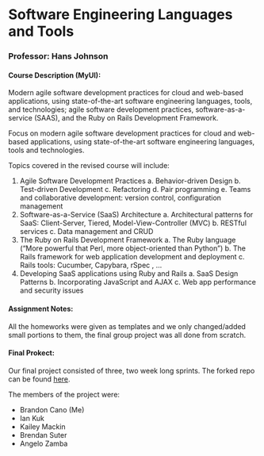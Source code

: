 # Software Engineering Languages and Tools

### Professor: Hans Johnson

#### Course Description (MyUI):
Modern agile software development practices for cloud and web-based applications, using state-of-the-art software engineering languages, tools, and technologies; agile software development practices, software-as-a-service (SAAS), and the Ruby on Rails Development Framework.

Focus on modern agile software development practices for cloud and web-based applications, using state-of-the-art software engineering languages, tools and technologies.

Topics covered in the revised course will include:

1. Agile Software Development Practices
 a. Behavior-driven Design
 b. Test-driven Development
 c. Refactoring
 d. Pair programming
 e. Teams and collaborative development: version control, configuration management
2. Software-as-a-Service (SaaS) Architecture
 a. Architectural patterns for SaaS: Client-Server, Tiered, Model-View-Controller (MVC)
 b. RESTful services
 c. Data management and CRUD
3. The Ruby on Rails Development Framework
 a. The Ruby language (“More powerful that Perl, more object-oriented than Python”)
 b. The Rails framework for web application development and deployment
 c. Rails tools: Cucumber, Capybara, rSpec , …
4. Developing SaaS applications using Ruby and Rails
 a. SaaS Design Patterns
 b. Incorporating JavaScript and AJAX
 c. Web app performance and security issues

#### Assignment Notes:
All the homeworks were given as templates and we only changed/added small portions to them, the final group project was all done from scratch.

#### Final Prokect:
Our final project consisted of three, two week long sprints. The forked repo can be found [here]().

The members of the project were:
- Brandon Cano (Me)
- Ian Kuk
- Kailey Mackin
- Brendan Suter
- Angelo Zamba